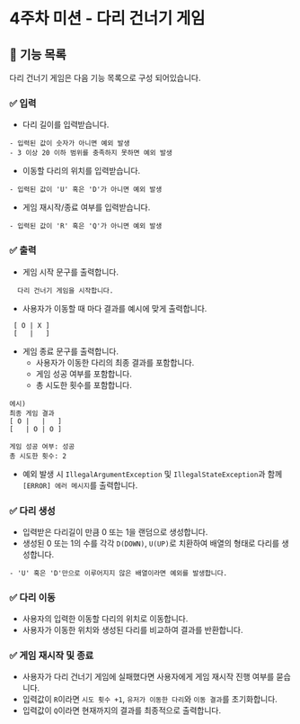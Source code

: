 # 4주차 미션 - 다리 건너기 게임

## 📌 기능 목록 
다리 건너기 게임은 다음 기능 목록으로 구성 되어있습니다. <br>
### ✅ 입력
- 다리 길이를 입력받습니다.
```text
- 입력된 값이 숫자가 아니면 예외 발생
- 3 이상 20 이하 범위를 충족하지 못하면 예외 발생
```
- 이동할 다리의 위치를 입력받습니다.
```text
- 입력된 값이 'U' 혹은 'D'가 아니면 예외 발생
```
- 게임 재시작/종료 여부를 입력받습니다.
```text
- 입력된 값이 'R' 혹은 'Q'가 아니면 예외 발생
```

### ✅ 출력
- 게임 시작 문구를 출력합니다.
```text
  다리 건너기 게임을 시작합니다.
```
- 사용자가 이동할 때 마다 결과를 예시에 맞게 출력합니다.
 ```text
  [ O | X ]
  [   |   ]
```
- 게임 종료 문구를 출력합니다.
  - 사용자가 이동한 다리의 최종 결과를 포함합니다.
  - 게임 성공 여부를 포함합니다.
  - 총 시도한 횟수를 포함합니다.
```text
에시)
최종 게임 결과
[ O |   |   ]
[   | O | O ]
    
게임 성공 여부: 성공
총 시도한 횟수: 2
```
- 예외 발생 시 `IllegalArgumentException` 및 `IllegalStateException`과 함께 `[ERROR] 에러 메시지`를 출력합니다.

### ✅ 다리 생성
- 입력받은 다리길이 만큼 0 또는 1을 랜덤으로 생성합니다.
- 생성된 0 또는 1의 수를 각각 `D(DOWN)`, `U(UP)`로 치환하여 배열의 형태로 다리를 생성합니다.
```text
- 'U' 혹은 'D'만으로 이루어지지 않은 배열이라면 예외를 발생합니다.
```

### ✅ 다리 이동
- 사용자의 입력한 이동할 다리의 위치로 이동합니다. 
- 사용자가 이동한 위치와 생성된 다리를 비교하여 결과를 반환합니다.

### ✅ 게임 재시작 및 종료
- 사용자가 다리 건너기 게임에 실패했다면 사용자에게 게임 재시작 진행 여부를 묻습니다.
- 입력값이 `R`이라면 `시도 횟수 +1`, `유저가 이동한 다리`와 `이동 결과`를 초기화합니다.
- 입력값이 `Q`이라면 현재까지의 결과를 최종적으로 출력합니다.